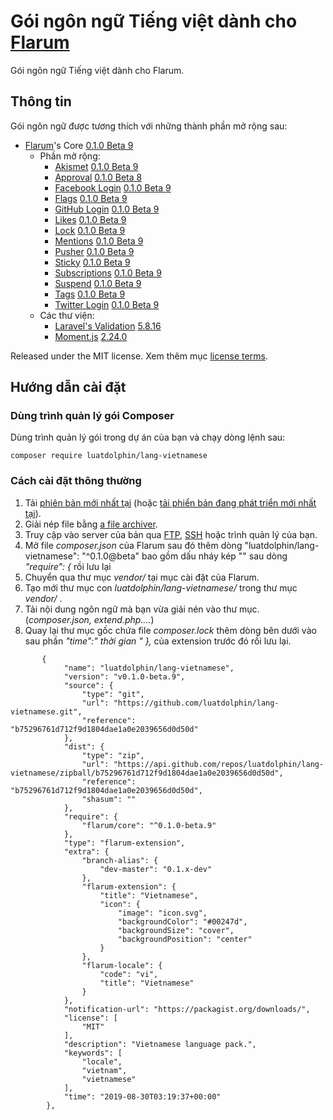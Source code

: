 # Gói ngôn ngữ Tiếng việt dành cho [Flarum](http://flarum.org/)

Gói ngôn ngữ Tiếng việt dành cho Flarum.

## Thông tin

Gói ngôn ngữ được tương thích với những thành phần mở rộng sau:

- [Flarum](https://github.com/flarum/core)'s Core [0.1.0 Beta 9](https://github.com/flarum/core/releases/tag/v0.1.0-beta.9)
  - Phần mở rộng:
    - [Akismet](https://github.com/flarum/akismet) [0.1.0 Beta 9](https://github.com/flarum/akismet/releases/tag/v0.1.0-beta.9)
    - [Approval](https://github.com/flarum/approval) [0.1.0 Beta 8](https://github.com/flarum/approval/releases/tag/v0.1.0-beta.8)
    - [Facebook Login](https://github.com/flarum/auth-facebook) [0.1.0 Beta 9](https://github.com/flarum/auth-facebook/releases/tag/v0.1.0-beta.9)
    - [Flags](https://github.com/flarum/flags) [0.1.0 Beta 9](https://github.com/flarum/flags/releases/tag/v0.1.0-beta.9)
    - [GitHub Login](https://github.com/flarum/auth-github) [0.1.0 Beta 9](https://github.com/flarum/auth-github/releases/tag/v0.1.0-beta.9)
    - [Likes](https://github.com/flarum/likes) [0.1.0 Beta 9](https://github.com/flarum/likes/releases/tag/v0.1.0-beta.9)
    - [Lock](https://github.com/flarum/lock) [0.1.0 Beta 9](https://github.com/flarum/lock/releases/tag/v0.1.0-beta.9)
    - [Mentions](https://github.com/flarum/mentions) [0.1.0 Beta 9](https://github.com/flarum/mentions/releases/tag/v0.1.0-beta.9)
    - [Pusher](https://github.com/flarum/pusher) [0.1.0 Beta 9](https://github.com/flarum/pusher/releases/tag/v0.1.0-beta.9)
    - [Sticky](https://github.com/flarum/sticky) [0.1.0 Beta 9](https://github.com/flarum/sticky/releases/tag/v0.1.0-beta.9)
    - [Subscriptions](https://github.com/flarum/subscriptions) [0.1.0 Beta 9](https://github.com/flarum/subscriptions/releases/tag/v0.1.0-beta.9)
    - [Suspend](https://github.com/flarum/suspend) [0.1.0 Beta 9](https://github.com/flarum/suspend/releases/tag/v0.1.0-beta.9)
    - [Tags](https://github.com/flarum/tags) [0.1.0 Beta 9](https://github.com/flarum/tags/releases/tag/v0.1.0-beta.9)
    - [Twitter Login](https://github.com/flarum/auth-twitter) [0.1.0 Beta 9](https://github.com/flarum/auth-twitter/releases/tag/v0.1.0-beta.9)
  - Các thư viện:
    - [Laravel's Validation](https://github.com/laravel/laravel) [5.8.16](https://github.com/laravel/laravel/releases/tag/v5.8.16)
    - [Moment.js](https://github.com/moment/moment) [2.24.0](https://github.com/moment/moment/releases/tag/2.24.0)

Released under the MIT license. Xem thêm mục [license terms](https://github.com/luatdolphin/lang-vietnamese/blob/master/LICENSE).

## Hướng dẫn cài đặt

### Dùng trình quản lý gói Composer

Dùng trình quản lý gói trong dự án của bạn và chạy dòng lệnh sau:

```
composer require luatdolphin/lang-vietnamese
```


### Cách cài đặt thông thường

1. Tải [phiên bản mới nhất tại](https://github.com/luatdolphin/lang-vietnamese/releases) (hoặc [tải phiển bản đang phát triển mới nhất tại](https://github.com/luatdolphin/lang-vietnamese/archive/master.zip)).
2. Giải nép file bằng [a file archiver](https://en.wikipedia.org/wiki/Comparison_of_file_archivers).
3. Truy cập vào server của bản qua [FTP](https://en.wikipedia.org/wiki/File_Transfer_Protocol), [SSH](https://en.wikipedia.org/wiki/Secure_Shell) hoặc trình quản lý của bạn.
4. Mở file *composer.json* của Flarum sau đó thêm dòng "luatdolphin/lang-vietnamese": "^0.1.0@beta" bao gồm dấu nháy kép "" sau dòng *"require": {* rồi lưu lại
5. Chuyển qua thư mục *vendor/* tại mục cài đặt của Flarum.
6. Tạo mới thư mục con *luatdolphin/lang-vietnamese/*  trong thư mục *vendor/* .
7. Tải nội dung ngôn ngữ mà bạn vừa giải nén vào thư mục. (*composer.json, extend.php....*)
8. Quay lại thư mục gốc chứa file *composer.lock* thêm dòng bên dưới vào sau phần *"time":" thời gian " },* của extension trước đó rồi lưu lại.
```
       {
            "name": "luatdolphin/lang-vietnamese",
            "version": "v0.1.0-beta.9",
            "source": {
                "type": "git",
                "url": "https://github.com/luatdolphin/lang-vietnamese.git",
                "reference": "b75296761d712f9d1804dae1a0e2039656d0d50d"
            },
            "dist": {
                "type": "zip",
                "url": "https://api.github.com/repos/luatdolphin/lang-vietnamese/zipball/b75296761d712f9d1804dae1a0e2039656d0d50d",
                "reference": "b75296761d712f9d1804dae1a0e2039656d0d50d",
                "shasum": ""
            },
            "require": {
                "flarum/core": "^0.1.0-beta.9"
            },
            "type": "flarum-extension",
            "extra": {
                "branch-alias": {
                    "dev-master": "0.1.x-dev"
                },
                "flarum-extension": {
                    "title": "Vietnamese",
                    "icon": {
                        "image": "icon.svg",
                        "backgroundColor": "#00247d",
                        "backgroundSize": "cover",
                        "backgroundPosition": "center"
                    }
                },
                "flarum-locale": {
                    "code": "vi",
                    "title": "Vietnamese"
                }
            },
            "notification-url": "https://packagist.org/downloads/",
            "license": [
                "MIT"
            ],
            "description": "Vietnamese language pack.",
            "keywords": [
                "locale",
                "vietnam",
                "vietnamese"
            ],
            "time": "2019-08-30T03:19:37+00:00"
        },
```
